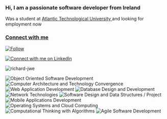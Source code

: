 <h3 align="left">Hi, I am a passionate software developer from Ireland</h3>

Was a student at <a href="https://www.gmit.ie/higher-diploma-in-science-in-software-development" rel="nofollow">Atlantic Technological University </a>  and looking for employment now

<h3 align="left" style="text-decoration: underline;">Connect with me</h3>

[![Follow](https://img.shields.io/github/followers/Richard-JWE?label=Follow&style=social)](https://github.com/Richard-JWE)

[![Connect with me on LinkedIn](https://img.shields.io/badge/LinkedIn-Connect-blue?style=for-the-badge&logo=linkedin)](https://www.linkedin.com/in/richard-jameson-b89730133/)
<p><img align="center" src="https://github-readme-streak-stats.herokuapp.com/?user=richard-jwe&" alt="richard-jwe" /></p>

![Object Oriented Software Development](https://img.shields.io/badge/Object%20Oriented%20Software%20Development-green?style=for-the-badge)
![Computer Architecture and Technology Convergence](https://img.shields.io/badge/Computer%20Architecture%20and%20Technology%20Convergence-yellow?style=for-the-badge)
![Web Application Development](https://img.shields.io/badge/Web%20Application%20Development-blue?style=for-the-badge)
![Database Design and Development](https://img.shields.io/badge/Database%20Design%20and%20Development-red?style=for-the-badge)
![Network Technologies](https://img.shields.io/badge/Network%20Technologies-orange?style=for-the-badge)
![Software Design and Data Structures / Project](https://img.shields.io/badge/Software%20Design%20and%20Data%20Structures%20/%20Project-lightgrey?style=for-the-badge)
![Mobile Applications Development](https://img.shields.io/badge/Mobile%20Applications%20Development-purple?style=for-the-badge)
![Operating Systems and Cloud Computing](https://img.shields.io/badge/Operating%20Systems%20and%20Cloud%20Computing-blueviolet?style=for-the-badge)
![Computational Thinking with Algorithms](https://img.shields.io/badge/Computational%20Thinking%20with%20Algorithms-green?style=for-the-badge)
![Agile Software Development](https://img.shields.io/badge/Agile%20Software%20Development-yellowgreen?style=for-the-badge)

